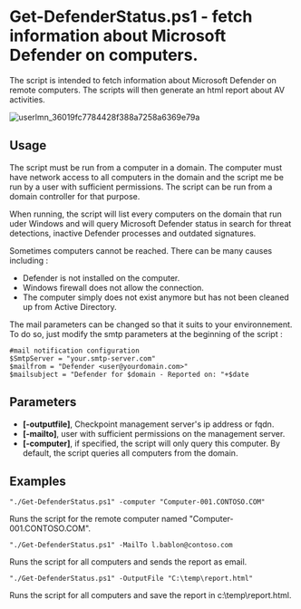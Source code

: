
# Get-DefenderStatus.ps1 - fetch information about Microsoft Defender on computers.

The script is intended to fetch information about Microsoft Defender on remote computers. The scripts will then generate an html report about AV activities.

![userlmn_36019fc7784428f388a7258a6369e79a](https://user-images.githubusercontent.com/121662789/211194897-998962c4-6df8-4ac4-a562-09be301d20d7.png)

## Usage

The script must be run from a computer in a domain. The computer must have network access to all computers in the domain and the script me be run by a user with 
sufficient permissions. The script can be run from a domain controller for that purpose. 

When running, the script will list every computers on the domain that run uder Windows and will query Microsoft Defender status in search for threat detections, inactive Defender processes and outdated signatures.

Sometimes computers cannot be reached. There can be many causes including :

- Defender is not installed on the computer.
- Windows firewall does not allow the connection.
- The computer simply does not exist anymore but has not been cleaned up from Active Directory. 

The mail parameters can be changed so that it suits to your environnement. To do so, just modify the smtp parameters at the beginning of the script : 

```
#mail notification configuration
$SmtpServer = "your.smtp-server.com"
$mailfrom = "Defender <user@yourdomain.com>"
$mailsubject = "Defender for $domain - Reported on: "+$date
```

## Parameters

- **[-outputfile]**, Checkpoint management server's ip address or fqdn.
- **[-mailto]**, user with sufficient permissions on the management server.
- **[-computer]**, if specified, the script will only query this computer. By default, the script queries all computers from the domain.

## Examples

```
"./Get-DefenderStatus.ps1" -computer "Computer-001.CONTOSO.COM"
```

Runs the script for the remote computer named "Computer-001.CONTOSO.COM".

```
"./Get-DefenderStatus.ps1" -MailTo l.bablon@contoso.com
```

Runs the script for all computers and sends the report as email.

```
"./Get-DefenderStatus.ps1" -OutputFile "C:\temp\report.html"
```

Runs the script for all computers and save the report in c:\temp\report.html.
